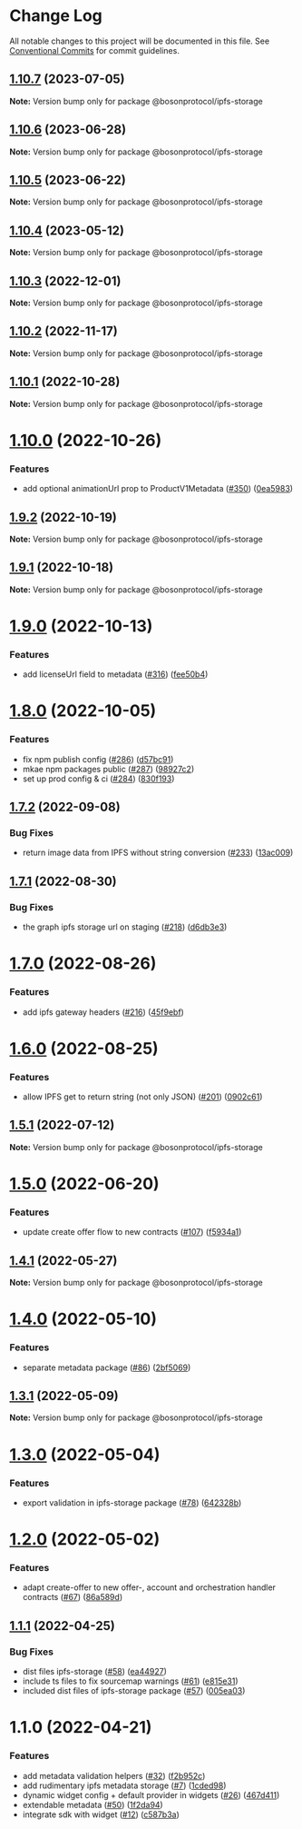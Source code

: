 # Change Log

All notable changes to this project will be documented in this file.
See [Conventional Commits](https://conventionalcommits.org) for commit guidelines.

## [1.10.7](https://github.com/bosonprotocol/core-components/compare/@bosonprotocol/ipfs-storage@1.10.6...@bosonprotocol/ipfs-storage@1.10.7) (2023-07-05)

**Note:** Version bump only for package @bosonprotocol/ipfs-storage





## [1.10.6](https://github.com/bosonprotocol/core-components/compare/@bosonprotocol/ipfs-storage@1.10.5...@bosonprotocol/ipfs-storage@1.10.6) (2023-06-28)

**Note:** Version bump only for package @bosonprotocol/ipfs-storage





## [1.10.5](https://github.com/bosonprotocol/core-components/compare/@bosonprotocol/ipfs-storage@1.10.4...@bosonprotocol/ipfs-storage@1.10.5) (2023-06-22)

**Note:** Version bump only for package @bosonprotocol/ipfs-storage





## [1.10.4](https://github.com/bosonprotocol/core-components/compare/@bosonprotocol/ipfs-storage@1.10.3...@bosonprotocol/ipfs-storage@1.10.4) (2023-05-12)

**Note:** Version bump only for package @bosonprotocol/ipfs-storage





## [1.10.3](https://github.com/bosonprotocol/core-components/compare/@bosonprotocol/ipfs-storage@1.10.2...@bosonprotocol/ipfs-storage@1.10.3) (2022-12-01)

**Note:** Version bump only for package @bosonprotocol/ipfs-storage





## [1.10.2](https://github.com/bosonprotocol/core-components/compare/@bosonprotocol/ipfs-storage@1.10.1...@bosonprotocol/ipfs-storage@1.10.2) (2022-11-17)

**Note:** Version bump only for package @bosonprotocol/ipfs-storage





## [1.10.1](https://github.com/bosonprotocol/core-components/compare/@bosonprotocol/ipfs-storage@1.10.0...@bosonprotocol/ipfs-storage@1.10.1) (2022-10-28)

**Note:** Version bump only for package @bosonprotocol/ipfs-storage





# [1.10.0](https://github.com/bosonprotocol/core-components/compare/@bosonprotocol/ipfs-storage@1.9.2...@bosonprotocol/ipfs-storage@1.10.0) (2022-10-26)


### Features

* add optional animationUrl prop to ProductV1Metadata ([#350](https://github.com/bosonprotocol/core-components/issues/350)) ([0ea5983](https://github.com/bosonprotocol/core-components/commit/0ea5983e00f11754bc2c9b757d95562fb6a1776a))





## [1.9.2](https://github.com/bosonprotocol/core-components/compare/@bosonprotocol/ipfs-storage@1.9.1...@bosonprotocol/ipfs-storage@1.9.2) (2022-10-19)

**Note:** Version bump only for package @bosonprotocol/ipfs-storage





## [1.9.1](https://github.com/bosonprotocol/core-components/compare/@bosonprotocol/ipfs-storage@1.9.0...@bosonprotocol/ipfs-storage@1.9.1) (2022-10-18)

**Note:** Version bump only for package @bosonprotocol/ipfs-storage





# [1.9.0](https://github.com/bosonprotocol/core-components/compare/@bosonprotocol/ipfs-storage@1.8.0...@bosonprotocol/ipfs-storage@1.9.0) (2022-10-13)


### Features

* add licenseUrl field to metadata ([#316](https://github.com/bosonprotocol/core-components/issues/316)) ([fee50b4](https://github.com/bosonprotocol/core-components/commit/fee50b4065f851fad409219715484eb62dcc18bd))





# [1.8.0](https://github.com/bosonprotocol/core-components/compare/@bosonprotocol/ipfs-storage@1.7.2...@bosonprotocol/ipfs-storage@1.8.0) (2022-10-05)


### Features

* fix npm publish config ([#286](https://github.com/bosonprotocol/core-components/issues/286)) ([d57bc91](https://github.com/bosonprotocol/core-components/commit/d57bc91b348f5225d0890cc3256ac464bb8ad122))
* mkae npm packages public ([#287](https://github.com/bosonprotocol/core-components/issues/287)) ([98927c2](https://github.com/bosonprotocol/core-components/commit/98927c233740616b80da66a7de30e911e85ab09c))
* set up prod config & ci ([#284](https://github.com/bosonprotocol/core-components/issues/284)) ([830f193](https://github.com/bosonprotocol/core-components/commit/830f1939de1e4c232b5b575d391bff3d3ccfdbe7))





## [1.7.2](https://github.com/bosonprotocol/core-components/compare/@bosonprotocol/ipfs-storage@1.7.1...@bosonprotocol/ipfs-storage@1.7.2) (2022-09-08)

### Bug Fixes

* return image data from IPFS without string conversion ([#233](https://github.com/bosonprotocol/core-components/issues/233)) ([13ac009](https://github.com/bosonprotocol/core-components/commit/13ac009111c066cfbdd4af4b90453e98b0635f80))

## [1.7.1](https://github.com/bosonprotocol/core-components/compare/@bosonprotocol/ipfs-storage@1.7.0...@bosonprotocol/ipfs-storage@1.7.1) (2022-08-30)

### Bug Fixes

* the graph ipfs storage url on staging ([#218](https://github.com/bosonprotocol/core-components/issues/218)) ([d6db3e3](https://github.com/bosonprotocol/core-components/commit/d6db3e3d89a1f20849d3f03807c3bd9a70c839e8))

# [1.7.0](https://github.com/bosonprotocol/core-components/compare/@bosonprotocol/ipfs-storage@1.6.0...@bosonprotocol/ipfs-storage@1.7.0) (2022-08-26)

### Features

* add ipfs gateway headers ([#216](https://github.com/bosonprotocol/core-components/issues/216)) ([45f9ebf](https://github.com/bosonprotocol/core-components/commit/45f9ebf97e6e26d9d9cbc082cdb5b0bdbda88352))

# [1.6.0](https://github.com/bosonprotocol/core-components/compare/@bosonprotocol/ipfs-storage@1.5.1...@bosonprotocol/ipfs-storage@1.6.0) (2022-08-25)

### Features

* allow IPFS get to return string (not only JSON) ([#201](https://github.com/bosonprotocol/core-components/issues/201)) ([0902c61](https://github.com/bosonprotocol/core-components/commit/0902c61265e30f465ad2adac50244c983da8ca27))

## [1.5.1](https://github.com/bosonprotocol/core-components/compare/@bosonprotocol/ipfs-storage@1.5.0...@bosonprotocol/ipfs-storage@1.5.1) (2022-07-12)

**Note:** Version bump only for package @bosonprotocol/ipfs-storage

# [1.5.0](https://github.com/bosonprotocol/core-components/compare/@bosonprotocol/ipfs-storage@1.4.1...@bosonprotocol/ipfs-storage@1.5.0) (2022-06-20)

### Features

* update create offer flow to new contracts ([#107](https://github.com/bosonprotocol/core-components/issues/107)) ([f5934a1](https://github.com/bosonprotocol/core-components/commit/f5934a18968d2a70fe0a3a3ffdf08cb785d1f63e))

## [1.4.1](https://github.com/bosonprotocol/core-components/compare/@bosonprotocol/ipfs-storage@1.4.0...@bosonprotocol/ipfs-storage@1.4.1) (2022-05-27)

**Note:** Version bump only for package @bosonprotocol/ipfs-storage

# [1.4.0](https://github.com/bosonprotocol/core-components/compare/@bosonprotocol/ipfs-storage@1.3.1...@bosonprotocol/ipfs-storage@1.4.0) (2022-05-10)

### Features

* separate metadata package ([#86](https://github.com/bosonprotocol/core-components/issues/86)) ([2bf5069](https://github.com/bosonprotocol/core-components/commit/2bf5069256592e8ed5e80a3e557e1402ba437fc9))

## [1.3.1](https://github.com/bosonprotocol/core-components/compare/@bosonprotocol/ipfs-storage@1.3.0...@bosonprotocol/ipfs-storage@1.3.1) (2022-05-09)

**Note:** Version bump only for package @bosonprotocol/ipfs-storage

# [1.3.0](https://github.com/bosonprotocol/core-components/compare/@bosonprotocol/ipfs-storage@1.2.0...@bosonprotocol/ipfs-storage@1.3.0) (2022-05-04)

### Features

* export validation in ipfs-storage package ([#78](https://github.com/bosonprotocol/core-components/issues/78)) ([642328b](https://github.com/bosonprotocol/core-components/commit/642328b3b42e03d78acccf577145b63f5486dd93))

# [1.2.0](https://github.com/bosonprotocol/core-components/compare/@bosonprotocol/ipfs-storage@1.1.1...@bosonprotocol/ipfs-storage@1.2.0) (2022-05-02)

### Features

* adapt create-offer to new offer-, account and orchestration handler contracts ([#67](https://github.com/bosonprotocol/core-components/issues/67)) ([86a589d](https://github.com/bosonprotocol/core-components/commit/86a589d69c65f178bf86f062f7ad77f3bfe33cad))

## [1.1.1](https://github.com/bosonprotocol/core-components/compare/@bosonprotocol/ipfs-storage@1.1.0...@bosonprotocol/ipfs-storage@1.1.1) (2022-04-25)

### Bug Fixes

* dist files ipfs-storage ([#58](https://github.com/bosonprotocol/core-components/issues/58)) ([ea44927](https://github.com/bosonprotocol/core-components/commit/ea449277565fe06a7c8c7393e5f6269b53dab558))
* include ts files to fix sourcemap warnings ([#61](https://github.com/bosonprotocol/core-components/issues/61)) ([e815e31](https://github.com/bosonprotocol/core-components/commit/e815e31f13c667522b1f3c18460a4f1a7de37b53))
* included dist files of ipfs-storage package ([#57](https://github.com/bosonprotocol/core-components/issues/57)) ([005ea03](https://github.com/bosonprotocol/core-components/commit/005ea037b29154f063cf9f86ba6c6a21ec91a0f3))

# 1.1.0 (2022-04-21)

### Features

* add metadata validation helpers ([#32](https://github.com/bosonprotocol/core-components/issues/32)) ([f2b952c](https://github.com/bosonprotocol/core-components/commit/f2b952cf0461f17e9f38c7221c03d2883428d8ec))
* add rudimentary ipfs metadata storage ([#7](https://github.com/bosonprotocol/core-components/issues/7)) ([1cded98](https://github.com/bosonprotocol/core-components/commit/1cded9833deaf6ebdc93a07ab6840de263c70158))
* dynamic widget config + default provider in widgets ([#26](https://github.com/bosonprotocol/core-components/issues/26)) ([467d411](https://github.com/bosonprotocol/core-components/commit/467d411113f53069953673a5707c52baef0582e5))
* extendable metadata ([#50](https://github.com/bosonprotocol/core-components/issues/50)) ([1f2da94](https://github.com/bosonprotocol/core-components/commit/1f2da941381104e32e6620d8d97808d2fabedc98))
* integrate sdk with widget ([#12](https://github.com/bosonprotocol/core-components/issues/12)) ([c587b3a](https://github.com/bosonprotocol/core-components/commit/c587b3aa74bad738240015bd405e01fcd40b4af9))
